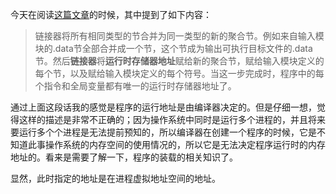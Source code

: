 今天在阅读[这篇文章](https://blog.csdn.net/ylcangel/article/details/18188921)的时候，其中提到了如下内容：

> 链接器将所有相同类型的节合并为同一类型的新的聚合节。例如来自输入模块的.data节全部合并成一个节，这个节成为输出可执行目标文件的.data节。然后**链接器**将**运行时存储器地址**赋给新的聚合节，赋给输入模块定义的每个节，以及赋给输入模块定义的每个符号。当这一步完成时，程序中的每个指令和全局变量都有唯一的运行时存储器地址了。

通过上面这段话我的感觉是程序的运行地址是由编译器决定的。但是仔细一想，觉得这样的描述是非常不正确的；因为操作系统中同时是运行多个进程的，并且将来要运行多个个进程是无法提前预知的，所以编译器在创建一个程序的时候，它是不知道此事操作系统的内存空间的使用情况的，所以它是无法决定程序运行时的内存地址的。看来是需要了解一下，程序的装载的相关知识了。

显然，此时指定的地址是在进程虚拟地址空间的地址。